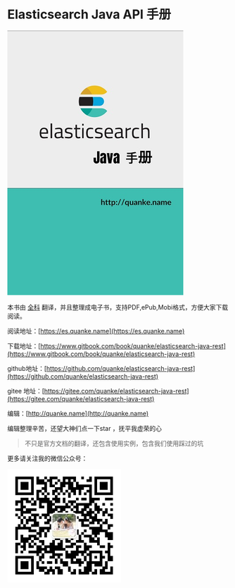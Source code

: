 # Elasticsearch Java API 手册

![](/assets/Cover_400_600.jpg)

本书由 [全科](http://quanke.name) 翻译，并且整理成电子书，支持PDF,ePub,Mobi格式，方便大家下载阅读。

阅读地址：[https://es.quanke.name](https://es.quanke.name)

下载地址：[https://www.gitbook.com/book/quanke/elasticsearch-java-rest](https://www.gitbook.com/book/quanke/elasticsearch-java-rest)

github地址：[https://github.com/quanke/elasticsearch-java-rest](https://github.com/quanke/elasticsearch-java-rest)

gitee 地址：[https://gitee.com/quanke/elasticsearch-java-rest](https://gitee.com/quanke/elasticsearch-java-rest) 

编辑：[http://quanke.name](http://quanke.name)

编辑整理辛苦，还望大神们点一下star ，抚平我虚荣的心

> 不只是官方文档的翻译，还包含使用实例，包含我们使用踩过的坑

更多请关注我的微信公众号：

![](/assets/qrcode_for_gh_26893aa0a4ea_258.jpg)

